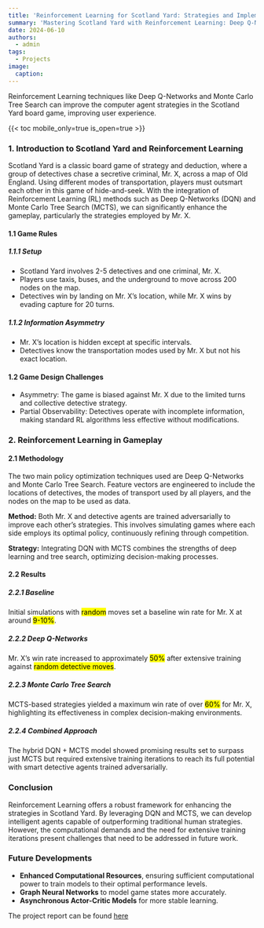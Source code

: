 ```yaml
---
title: 'Reinforcement Learning for Scotland Yard: Strategies and Implementation'
summary: 'Mastering Scotland Yard with Reinforcement Learning: Deep Q-Networks and Monte Carlo Tree Search'
date: 2024-06-10
authors:
  - admin
tags:
  - Projects
image:
  caption:
---
```


Reinforcement Learning techniques like Deep Q-Networks and Monte Carlo Tree Search can improve the computer agent strategies in the Scotland Yard board game, improving user experience.

{{< toc mobile_only=true is_open=true >}}

### 1. Introduction to Scotland Yard and Reinforcement Learning

Scotland Yard is a classic board game of strategy and deduction, where a group of detectives chase a secretive criminal, Mr. X, across a map of Old England. Using different modes of transportation, players must outsmart each other in this game of hide-and-seek. With the integration of Reinforcement Learning (RL) methods such as Deep Q-Networks (DQN) and Monte Carlo Tree Search (MCTS), we can significantly enhance the gameplay, particularly the strategies employed by Mr. X.

#### 1.1 Game Rules

##### 1.1.1 Setup
- Scotland Yard involves 2-5 detectives and one criminal, Mr. X.
- Players use taxis, buses, and the underground to move across 200 nodes on the map.
- Detectives win by landing on Mr. X’s location, while Mr. X wins by evading capture for 20 turns.

##### 1.1.2 Information Asymmetry
- Mr. X’s location is hidden except at specific intervals.
- Detectives know the transportation modes used by Mr. X but not his exact location.

#### 1.2 Game Design Challenges
- Asymmetry: The game is biased against Mr. X due to the limited turns and collective detective strategy.
- Partial Observability: Detectives operate with incomplete information, making standard RL algorithms less effective without modifications.

### 2. Reinforcement Learning in Gameplay

#### 2.1 Methodology

The two main policy optimization techniques used are Deep Q-Networks and Monte Carlo Tree Search. Feature vectors are engineered to include the locations of detectives, the modes of transport used by all players, and the nodes on the map to be used as data.

**Method:** Both Mr. X and detective agents are trained adversarially to improve each other’s strategies. This involves simulating games where each side employs its optimal policy, continuously refining through competition.

**Strategy:** Integrating DQN with MCTS combines the strengths of deep learning and tree search, optimizing decision-making processes.

#### 2.2 Results

##### 2.2.1 Baseline

Initial simulations with <mark>random</mark> moves set a baseline win rate for Mr. X at around <mark>9-10%</mark>.

##### 2.2.2 Deep Q-Networks

Mr. X’s win rate increased to approximately <mark>50%</mark> after extensive training against <mark>random detective moves</mark>.

##### 2.2.3 Monte Carlo Tree Search

MCTS-based strategies yielded a maximum win rate of over <mark>60%</mark> for Mr. X, highlighting its effectiveness in complex decision-making environments.

##### 2.2.4 Combined Approach

The hybrid DQN + MCTS model showed promising results set to surpass just MCTS but required extensive training iterations to reach its full potential with smart detective agents trained adversarially.

### Conclusion

Reinforcement Learning offers a robust framework for enhancing the strategies in Scotland Yard. By leveraging DQN and MCTS, we can develop intelligent agents capable of outperforming traditional human strategies. However, the computational demands and the need for extensive training iterations present challenges that need to be addressed in future work.

### Future Developments

- **Enhanced Computational Resources**, ensuring sufficient computational power to train models to their optimal performance levels.
- **Graph Neural Networks** to model game states more accurately.
- **Asynchronous Actor-Critic Models** for more stable learning.

The project report can be found [here](RL_ScotlandYard.pdf)